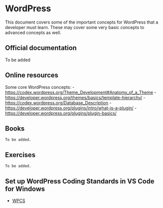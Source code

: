 # WordPress

This document covers some of the important concepts for WordPress that a developer must learn. These may cover some very basic concepts to advanced concepts as well.


## Official documentation
To be added


## Online resources

Some core WordPress concepts:
-https://codex.wordpress.org/Theme_Development#Anatomy_of_a_Theme
-https://developer.wordpress.org/themes/basics/template-hierarchy/
-https://codex.wordpress.org/Database_Description
-https://developer.wordpress.org/plugins/intro/what-is-a-plugin/
-https://developer.wordpress.org/plugins/plugin-basics/

## Books
`To be added.`

## Exercises
`To be added.`

## Set up WordPress Coding Standards in VS Code for Windows
- [WPCS](WPCS.md/)
